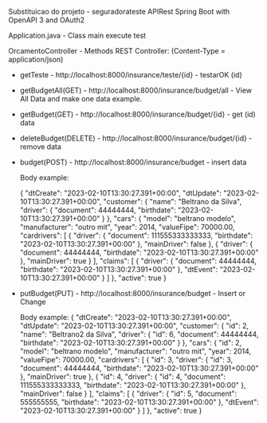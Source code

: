 Substituicao do projeto - seguradorateste
APIRest Spring Boot with OpenAPI 3 and OAuth2

Application.java - Class main execute test

OrcamentoController - Methods REST Controller:
(Content-Type = application/json)

* getTeste - http://localhost:8000/insurance/teste/{id} - testarOK (id)

* getBudgetAll(GET) - http://localhost:8000/insurance/budget/all - View All Data and make one data example.

* getBudget(GET) - http://localhost:8000/insurance/budget/{id} - get (id) data

* deleteBudget(DELETE) - http://localhost:8000/insurance/budget/{id} - remove data

* budget(POST) - http://localhost:8000/insurance/budget - insert data 

   Body example:
   
   {
    "dtCreate": "2023-02-10T13:30:27.391+00:00",
    "dtUpdate": "2023-02-10T13:30:27.391+00:00",
    "customer": {
        "name": "Beltrano da Silva",
        "driver": {
            "document": 44444444,
            "birthdate": "2023-02-10T13:30:27.391+00:00"
        }
    },
    "cars": {
        "model": "beltrano modelo",
        "manufacturer": "outro mit",
        "year": 2014,
        "valueFipe": 70000.00,
        "cardrivers": [
            {
                "driver": {
                    "document": 111555333333333,
                    "birthdate": "2023-02-10T13:30:27.391+00:00"
                },
                "mainDriver": false
            },
            {
                "driver": {
                    "document": 44444444,
                    "birthdate": "2023-02-10T13:30:27.391+00:00"
                },
                "mainDriver": true
            }
        ],
        "claims": [
            {
                "driver": {
                    "document": 44444444,
                    "birthdate": "2023-02-10T13:30:27.391+00:00"
                },
                "dtEvent": "2023-02-10T13:30:27.391+00:00"
            }
        ]
    },
    "active": true
}
   

* putBudget(PUT) - http://localhost:8000/insurance/budget - Insert or Change

   Body example:
       {
        "dtCreate": "2023-02-10T13:30:27.391+00:00",
        "dtUpdate": "2023-02-10T13:30:27.391+00:00",
        "customer": {
            "id": 2,
            "name": "Beltrano2 da Silva",
            "driver": {
                "id": 6,
                "document": 44444444,
                "birthdate": "2023-02-10T13:30:27.391+00:00"
            }
        },
        "cars": {
            "id": 2,
            "model": "beltrano modelo",
            "manufacturer": "outro mit",
            "year": 2014,
            "valueFipe": 70000.00,
            "cardrivers": [
                {
                    "id": 3,
                    "driver": {
                        "id": 3,
                        "document": 44444444,
                        "birthdate": "2023-02-10T13:30:27.391+00:00"
                    },
                    "mainDriver": true
                },
                {
                    "id": 4,
                    "driver": {
                        "id": 4,
                        "document": 111555333333333,
                        "birthdate": "2023-02-10T13:30:27.391+00:00"
                    },
                    "mainDriver": false
                }
            ],
            "claims": [
                {
                    "driver": {
                        "id": 5,
                        "document": 555555555,
                        "birthdate": "2023-02-10T13:30:27.391+00:00"
                    },
                    "dtEvent": "2023-02-10T13:30:27.391+00:00"
                }
            ]
        },
        "active": true
    }